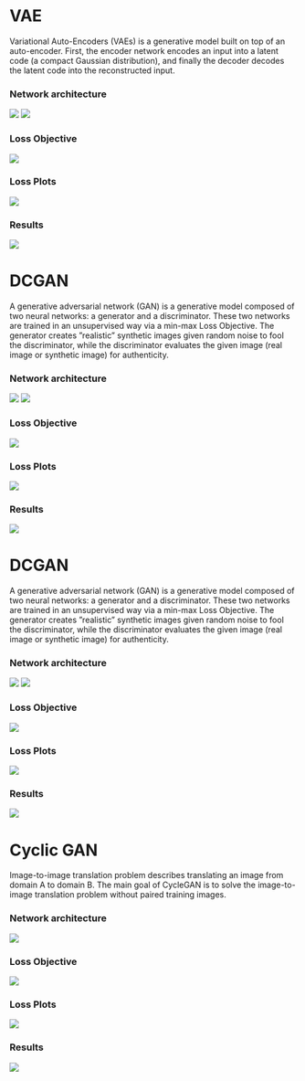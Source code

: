 # VAE

Variational Auto-Encoders (VAEs) is a generative model built on top of an auto-encoder. First, the encoder network encodes an input into a latent code (a compact Gaussian distribution), and finally the decoder decodes the latent code into the reconstructed input.

### Network architecture
![](images/VAE_architecture.png)
![](images/VAEnetwork.png)

### Loss Objective
![](images/LossObjective.png)

### Loss Plots
![](images/VAELOSS.png)

### Results
![](VAEP.png)


# DCGAN
A generative adversarial network (GAN) is a generative model composed of two neural networks: a generator and a discriminator. These two networks are trained in an unsupervised way via a min-max Loss Objective. The generator creates ”realistic” synthetic images given random noise to fool the discriminator, while the discriminator evaluates the given image (real image or synthetic image) for authenticity.

### Network architecture
![](images/DCGAN.png)
![](images/NetworkDCGAN.png)

### Loss Objective
![](images/DCGANLOSS.png)

### Loss Plots
![](images/GANLoss.png)

### Results
![](GANResult.png)


# DCGAN
A generative adversarial network (GAN) is a generative model composed of two neural networks: a generator and a discriminator. These two networks are trained in an unsupervised way via a min-max Loss Objective. The generator creates ”realistic” synthetic images given random noise to fool the discriminator, while the discriminator evaluates the given image (real image or synthetic image) for authenticity.

### Network architecture
![](images/DCGAN.png)
![](images/NetworkDCGAN.png)

### Loss Objective
![](images/DCGANLOSS.png)

### Loss Plots
![](images/GANLoss.png)

### Results
![](GANResult.png)


# Cyclic GAN
Image-to-image translation problem describes translating an image from domain A to domain B. The main goal of CycleGAN is to solve the image-to-image translation problem without paired training images.

### Network architecture
![](images/CycleGAN.png)

### Loss Objective
![](images/cycleLoss.png)

### Loss Plots
![](images/CyclicGANLoss.png)

### Results
![](CyclicGANResults.png)


